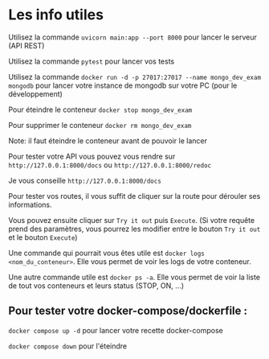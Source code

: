 # Les info utiles

Utilisez la commande `uvicorn main:app --port 8000` pour lancer le serveur (API REST)

Utilisez la commande `pytest` pour lancer vos tests

Utilisez la commande `docker run -d -p 27017:27017 --name mongo_dev_exam mongodb` pour lancer votre instance de mongodb sur votre PC (pour le développement)

Pour éteindre le conteneur `docker stop mongo_dev_exam`

Pour supprimer le conteneur `docker rm mongo_dev_exam`

Note: il faut éteindre le conteneur avant de pouvoir le lancer

Pour tester votre API vous pouvez vous rendre sur `http://127.0.0.1:8000/docs` ou `http://127.0.0.1:8000/redoc`

Je vous conseille `http://127.0.0.1:8000/docs`

Pour tester vos routes, il vous suffit de cliquer sur la route pour dérouler ses informations.

Vous pouvez ensuite cliquer sur `Try it out` puis `Execute`. (Si votre requête prend des paramètres, vous pourrez les modifier entre le bouton `Try it out` et le bouton `Execute`)

Une commande qui pourrait vous êtes utile est `docker logs <nom_du_conteneur>`. Elle vous permet de voir les logs de votre conteneur.

Une autre commande utile est `docker ps -a`. Elle vous permet de voir la liste de tout vos conteneurs et leurs status (STOP, ON, ...)

## Pour tester votre docker-compose/dockerfile :

`docker compose up -d` pour lancer votre recette docker-compose

`docker compose down` pour l'éteindre